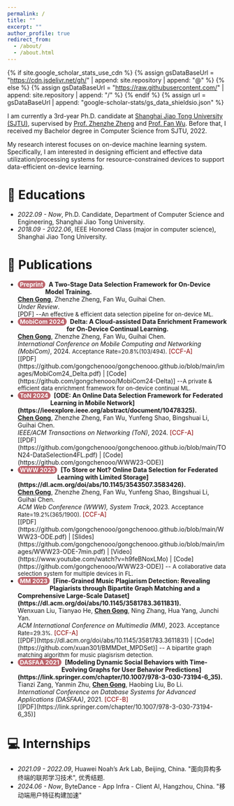 ```yaml
---
permalink: /
title: ""
excerpt: ""
author_profile: true
redirect_from: 
  - /about/
  - /about.html
---
```


<style>
.pubtitle{
    background: #BD666D;
    color: white;
    font-size: 13.5px;
    padding: 1px 5px 1px 5px;
    border-radius: 10px;
    float: left;
    font-weight: bold;
}
.font-bold{
    font-weight:bold;
}
</style>


{% if site.google_scholar_stats_use_cdn %}
{% assign gsDataBaseUrl = "https://cdn.jsdelivr.net/gh/" | append: site.repository | append: "@" %}
{% else %}
{% assign gsDataBaseUrl = "https://raw.githubusercontent.com/" | append: site.repository | append: "/" %}
{% endif %}
{% assign url = gsDataBaseUrl | append: "google-scholar-stats/gs_data_shieldsio.json" %}

<span class='anchor' id='about-me'></span>

I am currently a 3rd-year Ph.D. candidate at [Shanghai Jiao Tong University (SJTU)](https://en.sjtu.edu.cn/), supervised by [Prof. Zhenzhe Zheng](https://zhengzhenzhe220.github.io/) and [Prof. Fan Wu](https://www.cs.sjtu.edu.cn/~fwu/). 
Before that, I received my Bachelor degree in Computer Science from SJTU, 2022.

My research interest focuses on on-device machine learning system. 
Specifically, I am interested in designing efficient and effective data utilization/processing systems for resource-constrained devices to support data-efficient on-device learning.

# 📖 Educations
- *2022.09 - Now*, Ph.D. Candidate, Department of Computer Science and Engineering, Shanghai Jiao Tong University. 
- *2018.09 - 2022.06*, IEEE Honored Class (major in computer science), Shanghai Jiao Tong University. 

<span class='anchor' id='publications'></span>

# 📝 Publications 

- <div class="pubtitle">Preprint</div> &nbsp; <b>A Two-Stage Data Selection Framework for On-Device Model Training.</b> <br /> <b><u>Chen Gong</u></b>, Zhenzhe Zheng, Fan Wu, Guihai Chen. <br /> <i>Under Review</i>. <br /> [PDF] --<font size=2>An effective & efficient data selection pipeline for on-device ML.</font>

- <div class="pubtitle">MobiCom 2024</div> &nbsp; <b>Delta: A Cloud-assisted Data Enrichment Framework for On-Device Continual Learning.</b> <br /> <b><u>Chen Gong</u></b>, Zhenzhe Zheng, Fan Wu, Guihai Chen. <br /> <i>International Conference on Mobile Computing and Networking (MobiCom)</i>, 2024. <font size=2> Acceptance Rate=20.8%(103/494).</font> <font color="DarkRed">[CCF-A]</font> <br /> [[PDF](https://github.com/gongchenooo/gongchenooo.github.io/blob/main/images/MobiCom24_Delta.pdf) | [Code](https://github.com/gongchenooo/MobiCom24-Delta)] --<font size=2>A private & efficient data enrichment framework for on-device continual ML.</font>

- <div class="pubtitle">ToN 2024</div> &nbsp; <b>[ODE: An Online Data Selection Framework for Federated Learning in Mobile Network](https://ieeexplore.ieee.org/abstract/document/10478325).</b> <br /> <b><u>Chen Gong</u></b>, Zhenzhe Zheng, Fan Wu, Yunfeng Shao, Bingshuai Li, Guihai Chen. <br /> <i>IEEE/ACM Transactions on Networking (ToN)</i>, 2024. <font color="DarkRed">[CCF-A]</font> <br /> [[PDF](https://github.com/gongchenooo/gongchenooo.github.io/blob/main/TON24-DataSelection4FL.pdf) | [Code](https://github.com/gongchenooo/WWW23-ODE)]

- <div class="pubtitle">WWW 2023</div> &nbsp; <b>[To Store or Not? Online Data Selection for Federated Learning with Limited Storage](https://dl.acm.org/doi/abs/10.1145/3543507.3583426).</b> <br /> <b><u>Chen Gong</u></b>, Zhenzhe Zheng, Fan Wu, Yunfeng Shao, Bingshuai Li, Guihai Chen. <br /> <i>ACM Web Conference (WWW), System Track</i>, 2023. <font size=2>Acceptance Rate=19.2%(365/1900).</font> <font color="DarkRed">[CCF-A]</font> <br /> [[PDF](https://github.com/gongchenooo/gongchenooo.github.io/blob/main/WWW23-ODE.pdf) | [Slides](https://github.com/gongchenooo/gongchenooo.github.io/blob/main/images/WWW23-ODE-7min.pdf) | [Video](https://www.youtube.com/watch?v=h9feBNoxLMo) | [Code](https://github.com/gongchenooo/WWW23-ODE)] -- <font size=2>A collaborative data selection system for multiple devices in FL.</font>

- <div class="pubtitle">MM 2023</div> &nbsp; <b>[Fine-Grained Music Plagiarism Detection: Revealing Plagiarists through Bipartite Graph Matching and a Comprehensive Large-Scale Dataset](https://dl.acm.org/doi/abs/10.1145/3581783.3611831).</b> <br /> Wenxuan Liu, Tianyao He, <b><u>Chen Gong</u></b>, Ning Zhang, Hua Yang, Junchi Yan. <br /> <i>ACM International Conference on Multimedia (MM)</i>, 2023. <font size=2> Acceptance Rate=29.3%.</font> <font color="DarkRed">[CCF-A]</font> <br /> [[PDF](https://dl.acm.org/doi/abs/10.1145/3581783.3611831) | [Code](https://github.com/xuan301/BMMDet_MPDSet)] -- <font size=2>A bipartite graph matching algorithm for music plagisrism detection.</font>

- <div class="pubtitle">DASFAA 2021</div> &nbsp; <b>[Modeling Dynamic Social Behaviors with Time-Evolving Graphs for User Behavior Predictions](https://link.springer.com/chapter/10.1007/978-3-030-73194-6_35).</b> <br /> Tianzi Zang, Yanmin Zhu, <b><u>Chen Gong</u></b>, Haobing Liu, Bo Li. <br /> <i>International Conference on Database Systems for Advanced Applications (DASFAA)</i>, 2021. <font color="DarkRed">[CCF-B]</font> <br /> [[PDF](https://link.springer.com/chapter/10.1007/978-3-030-73194-6_35)] 


# 💻 Internships
- *2021.09 - 2022.09*, Huawei Noah’s Ark Lab, Beijing, China.  "面向异构多终端的联邦学习技术", 优秀结题.
- *2024.06 - Now*, ByteDance - App Infra - Client AI, Hangzhou, China. "移动端用户特征构建加速"
